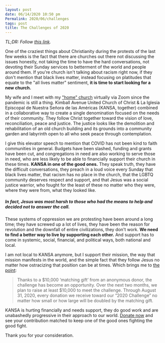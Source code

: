 ```yaml
---
layout: post
date: 06/14/2020 10:50 pm
Permalink: 2020/06/challenges
tags: post
title: The Challenges of 2020
---
```


*TL;DR: Follow [this link](http://kimballavenuechurch.org/challenge/).*

One of the craziest things about Christianity during the protests of the last few weeks is the fact that there are churches out there not discussing the issues honestly, not taking the time to have the hard conversations, not devoting their Sunday services to betterment of the world and people around them. If you're church isn't talking about racism right now, if they don't mention that black lives matter, instead focusing on platitudes that equate to the "all lives matter" sentiment, **it is time to start looking for a new church.**

My wife and I meet with my ["home" church](http://kimballavenuechurch.org) virtually via Zoom since the pandemic is still a thing. Kimball Avenue United Church of Christ & La Iglesia Episcopal de Nuestra Señora de las Américas (KANSA, together) combined in a collaborative way to create a single denomination focused on the needs of their community. They follow Christ together toward the vision of love, reconciliation, peace and justice. The justice looks like the demolition and rehabilitation of an old church building and its grounds into a community garden and labyrinth open to all who seek peace through contemplation.

I give this elevator speech to mention that COVID has not been kind to faith communities in general. Budgets have been slashed, funding and grants have been cut, and congregations in need are also working to serve those in need, who are less likely to be able to financially support their church in these times. **KANSA in one of the good ones.** They speak truth, they have the difficult conversations, they preach in a loud voice every Sunday that black lives matter, that racism has no place in the church, that the LGBTQ community deserves respect and support, and that Jesus was a social justice warrior, who fought for the least of these no matter who they were, where they were from, what they looked like.

##### In fact, Jesus was most harsh to those who had the means to help and decided not to answer the call.

These systems of oppression we are protesting have been around a long time; they have screwed up a lot of lives, they have been the reason for revolution and the downfall of entire civilizations, they don't work. **We need to find a better way to live by supporting each other.** And support has to come in systemic, social, financial, and political ways, both national and local.

I am not local to KANSA anymore, but I support their mission, the way that mission manifests in the world, and the simple fact that they follow Jesus no matter how ostracizing that position can be at times. Which brings me to [the point](http://kimballavenuechurch.org/challenge/):
> Thanks to a $10,000 ‘matching gift’ from an anonymous donor, the challenge has become an opportunity. Over the next two months, we plan to raise at least $10,000 to meet the challenge. Through August 31, 2020, every donation we receive toward our “2020 Challenge” no matter how small or how large will be doubled by the matching gift. 

KANSA is hurting financially and needs support, they do good work and are unabashedly progressive in their approach to our world. [Donate now](http://kimballavenuechurch.org/challenge/) and see your contribution matched to keep one of the good ones fighting the good fight.

Thank you for your consideration.
